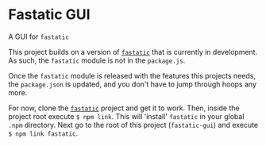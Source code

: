 # Fastatic GUI

A GUI for `fastatic`

This project builds on a version of [`fastatic`](https://github.com/voorhoede/fastatic) that is currently in development.
As such, the `fastatic` module is not in the `package.js`. 

Once the `fastatic` module is released with the features this projects needs, 
the `package.json` is updated, and you don't have to jump through hoops any more.

For now, clone the [`fastatic`](https://github.com/voorhoede/fastatic) project 
and get it to work. Then, inside the project root execute `$ npm link`. This will 
'install' `fastatic` in your global `.npm` directory. Next go to the root of this
project (`fastatic-gui`) and execute `$ npm link fastatic`.
